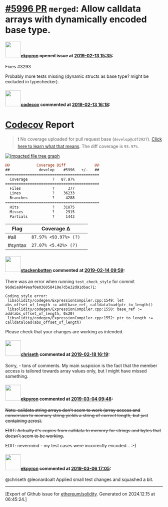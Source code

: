 # [\#5996 PR](https://github.com/ethereum/solidity/pull/5996) `merged`: Allow calldata arrays with dynamically encoded base type.

#### <img src="https://avatars.githubusercontent.com/u/1347491?v=4" width="50">[ekpyron](https://github.com/ekpyron) opened issue at [2019-02-13 15:35](https://github.com/ethereum/solidity/pull/5996):

Fixes #3293 

Probably more tests missing (dynamic structs as base type? might be excluded in typechecker).


#### <img src="https://avatars.githubusercontent.com/in/254?v=4" width="50">[codecov](https://github.com/apps/codecov) commented at [2019-02-13 16:18](https://github.com/ethereum/solidity/pull/5996#issuecomment-463262826):

# [Codecov](https://codecov.io/gh/ethereum/solidity/pull/5996?src=pr&el=h1) Report
> :exclamation: No coverage uploaded for pull request base (`develop@cdf2927`). [Click here to learn what that means](https://docs.codecov.io/docs/error-reference#section-missing-base-commit).
> The diff coverage is `93.97%`.

[![Impacted file tree graph](https://codecov.io/gh/ethereum/solidity/pull/5996/graphs/tree.svg?width=650&token=87PGzVEwU0&height=150&src=pr)](https://codecov.io/gh/ethereum/solidity/pull/5996?src=pr&el=tree)

```diff
@@            Coverage Diff             @@
##             develop    #5996   +/-   ##
==========================================
  Coverage           ?   87.97%           
==========================================
  Files              ?      377           
  Lines              ?    36233           
  Branches           ?     4288           
==========================================
  Hits               ?    31875           
  Misses             ?     2915           
  Partials           ?     1443
```

| Flag | Coverage Δ | |
|---|---|---|
| #all | `87.97% <93.97%> (?)` | |
| #syntax | `27.07% <5.42%> (?)` | |

#### <img src="https://avatars.githubusercontent.com/u/44874361?v=4" width="50">[stackenbotten](https://github.com/stackenbotten) commented at [2019-02-14 09:59](https://github.com/ethereum/solidity/pull/5996#issuecomment-463566465):

There was an error when running `test_check_style` for commit `96de5a9d49aaf0e036058410e7d5e32d91d6ac71`:
```
Coding style error:
 libsolidity/codegen/ExpressionCompiler.cpp:1549: let abs_offset_of_length := add(base_ref, calldataload(ptr_to_length))
 libsolidity/codegen/ExpressionCompiler.cpp:1550: base_ref := add(abs_offset_of_length, 0x20)
 libsolidity/codegen/ExpressionCompiler.cpp:1552: ptr_to_length := calldataload(abs_offset_of_length)

```
Please check that your changes are working as intended.

#### <img src="https://avatars.githubusercontent.com/u/9073706?v=4" width="50">[chriseth](https://github.com/chriseth) commented at [2019-02-18 16:19](https://github.com/ethereum/solidity/pull/5996#issuecomment-464795984):

Sorry, - tons of comments. My main suspicion is the fact that the member access is tailored towards array values only, but I might have missed something.

#### <img src="https://avatars.githubusercontent.com/u/1347491?v=4" width="50">[ekpyron](https://github.com/ekpyron) commented at [2019-03-04 09:48](https://github.com/ethereum/solidity/pull/5996#issuecomment-469187386):

~~Note: calldata string arrays don't seem to work (array access and conversion to memory string yields a string of correct length, but just containing zeros).~~

~~EDIT: Actually it's copies from calldata to memory for strings and bytes that doesn't seem to be working.~~

EDIT: nevermind - my test cases were incorrectly encoded... :-)

#### <img src="https://avatars.githubusercontent.com/u/1347491?v=4" width="50">[ekpyron](https://github.com/ekpyron) commented at [2019-03-06 17:05](https://github.com/ethereum/solidity/pull/5996#issuecomment-470190791):

@chriseth @leonardoalt Applied small test changes and squashed a bit.


-------------------------------------------------------------------------------



[Export of Github issue for [ethereum/solidity](https://github.com/ethereum/solidity). Generated on 2024.12.15 at 06:45:24.]

